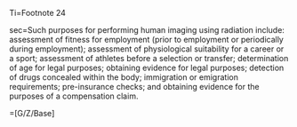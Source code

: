 Ti=Footnote 24

sec=Such purposes for performing human imaging using radiation include: assessment of fitness for employment (prior to employment or periodically during employment); assessment of physiological suitability for a career or a sport; assessment of athletes before a selection or transfer; determination of age for legal purposes; obtaining evidence for legal purposes; detection of drugs concealed within the body; immigration or emigration requirements; pre-insurance checks; and obtaining evidence for the purposes of a compensation claim.

=[G/Z/Base]
